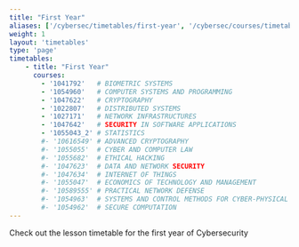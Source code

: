 ```yaml
---
title: "First Year"
aliases: ['/cybersec/timetables/first-year', '/cybersec/courses/timetables/first-year', '/29389/courses/timetables/per-year/first-year']
weight: 1
layout: 'timetables'
type: 'page'
timetables:
    - title: "First Year"
      courses:
        - '1041792'   # BIOMETRIC SYSTEMS
        - '1054960'   # COMPUTER SYSTEMS AND PROGRAMMING
        - '1047622'   # CRYPTOGRAPHY
        - '1022807'   # DISTRIBUTED SYSTEMS
        - '1027171'   # NETWORK INFRASTRUCTURES
        - '1047642'   # SECURITY IN SOFTWARE APPLICATIONS
        - '1055043_2' # STATISTICS
        #- '10616549' # ADVANCED CRYPTOGRAPHY
        #- '1055055'  # CYBER AND COMPUTER LAW
        #- '1055682'  # ETHICAL HACKING
        #- '1047623'  # DATA AND NETWORK SECURITY
        #- '1047634'  # INTERNET OF THINGS
        #- '1055047'  # ECONOMICS OF TECHNOLOGY AND MANAGEMENT
        #- '10589555' # PRACTICAL NETWORK DEFENSE
        #- '1054963'  # SYSTEMS AND CONTROL METHODS FOR CYBER-PHYSICAL SECURITY
        #- '1054962'  # SECURE COMPUTATION
---
```


Check out the lesson timetable for the first year of Cybersecurity
